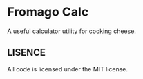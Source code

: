 # Fromago Calc
A useful calculator utility for cooking cheese. 

## LISENCE
All code is licensed under the MIT license. 



